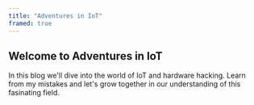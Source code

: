```yaml
---
title: "Adventures in IoT"
framed: true
---
```


**Welcome to Adventures in IoT**
---
In this blog we'll dive into the world of IoT and hardware hacking.  Learn from my mistakes and let's grow together in our understanding of this fasinating field.